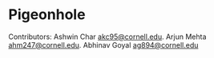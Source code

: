 # Pigeonhole

Contributors:
Ashwin Char akc95@cornell.edu. 
Arjun Mehta ahm247@cornell.edu. 
Abhinav Goyal ag894@cornell.edu
